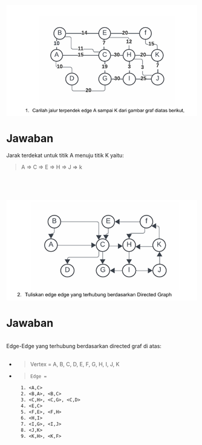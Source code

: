 ![alt text](image.png)

# Jawaban

Jarak terdekat untuk titik A menuju titik K yaitu:


> A ⇒ C ⇒ E ⇒ H ⇒ J ⇒ k  

<br><br><br>

![alt text](image-1.png)

# Jawaban
<br>
Edge-Edge yang terhubung berdasarkan directed graf di atas:
<br><br>

* > Vertex = A, B, C, D, E, F, G, H, I, J, K
* > `Edge = `

        1. <A,C>
        2. <B,A>, <B,C>
        3. <C,H>, <C,G>, <C,D>
        4. <E,C>
        5. <F,E>, <F,H>
        6. <H,I>
        7. <I,G>, <I,J>
        8. <J,K>
        9. <K,H>, <K,F>
